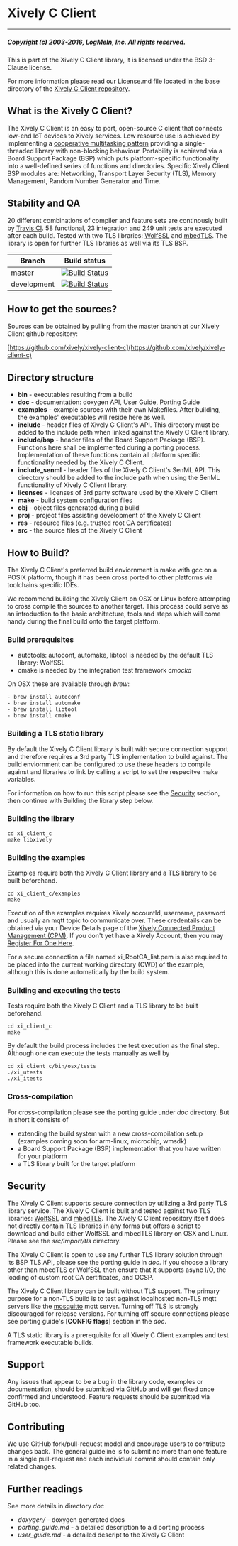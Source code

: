 # Xively C Client
___
##### Copyright (c) 2003-2016, LogMeIn, Inc. All rights reserved.

This is part of the Xively C Client library, it is licensed under the BSD 3-Clause license. 

For more information please read our License.md file located in the base directory of the [Xively C Client repository](https://github.com/xively/xively-client-c).



## What is the Xively C Client?

The Xively C Client is an easy to port, open-source C client that connects low-end IoT devices to Xively services. Low resource use is achieved by implementing a [cooperative multitasking pattern](https://en.wikipedia.org/wiki/Cooperative_multitasking) providing a single-threaded library with non-blocking behaviour. Portability is achieved via a Board Support Package (BSP) which puts platform-specific functionality into a well-defined series of functions and directories. Specific Xively Client BSP modules are: Networking, Transport Layer Security (TLS), Memory Management, Random Number Generator and Time.

## Stability and QA

20 different combinations of compiler and feature sets are continously built by [Travis CI][travis-private-repo-page]. 58 functional, 23 integration and 249 unit tests are executed after each build. Tested with two TLS libraries: [WolfSSL](https://www.wolfssl.com) and [mbedTLS](https://tls.mbed.org). The library is open  for further TLS libraries as well via its TLS BSP.

Branch      | Build status
------------|-------------
master      | [![Build Status][travis-private-repo-icon-master]][travis-private-repo-page]
development | [![Build Status][travis-private-repo-icon-development]][travis-private-repo-page]

[travis-private-repo-page]: https://travis-ci.com/xively/xively-client-c
[travis-private-repo-icon-master]: https://travis-ci.com/xively/xively-client-c.svg?token=HazV3LTmDbqtLdnDxZX2&branch=master
[travis-private-repo-icon-development]: https://travis-ci.com/xively/xively-client-c.svg?token=HazV3LTmDbqtLdnDxZX2&branch=development

## How to get the sources?
Sources can be obtained by pulling from the master branch at our Xively Client github repository:

[https://github.com/xively/xively-client-c](https://github.com/xively/xively-client-c)

## Directory structure

- **bin** - executables resulting from a build
- **doc** - documentation: doxygen API, User Guide, Porting Guide
- **examples** - example sources with their own Makefiles. After building, the examples'
             executables will reside here as well.
- **include** - header files of Xively C Client's API. This directory must be added to the
            include path when linked against the Xively C Client library.
- **include/bsp** - header files of the Board Support Package (BSP). Functions here
                shall be implemented during a porting process. Implementation of these
                functions contain all platform specific functionality needed by the
                Xively C Client.
- **include_senml** - header files of the Xively C Client's SenML API. This directory should
                  be added to the include path when using the SenML functionality of
                  Xively C Client library.
- **licenses** - licenses of 3rd party software used by the Xively C Client
- **make** - build system configuration files
- **obj** - object files generated during a build
- **proj** - project files assisting development of the Xively C Client
- **res** - resource files (e.g. trusted root CA certificates)
- **src** - the source files of the Xively C Client

## How to Build?

The Xively C Client's preferred build enviornment is make with gcc on a POSIX platform, though it has been cross ported to other platforms via toolchains specific IDEs.

We recommend building the Xively Client on OSX or Linux before attempting to cross compile the sources to another target. This process could serve as an introduction to the basic architecture, tools and steps which will come handy during the final build onto the target platform.

### Build prerequisites

- autotools: autoconf, automake, libtool is needed by the default TLS library: WolfSSL
- cmake is needed by the integration test framework _cmocka_

On OSX these are available through _brew_:

    - brew install autoconf
    - brew install automake
    - brew install libtool
    - brew install cmake

### Building a TLS static library

By default the Xively C Client library is built with secure connection support and therefore requires a 3rd party TLS implementation to build against. The build enviornment can be configured to use these headers to compile against and libraries to link by calling a script to set the respecitve make variables.

For information on how to run this script please see the [Security](#security) section, then continue with Building the library step below.

### Building the library

    cd xi_client_c
    make libxively

### Building the examples

Examples require both the Xively C Client library and a TLS library to be built beforehand.

    cd xi_client_c/examples
    make

Execution of the examples requires Xively accountId, username, password and usually an mqtt topic to communicate over. These credentails can be obtained via your Device Details page of the [Xively Connected Product Management (CPM)](https://app.xively.com/login).  If you don't yet have a Xively Account, then you may [Register For One Here](https://app.xively.com/register).

For a secure connection a file named xi_RootCA_list.pem is also required to be placed into the current working directory (CWD) of the example, although this is done automatically by the build system.

### Building and executing the tests

Tests require both the Xively C Client and a TLS library to be built beforehand.

    cd xi_client_c
    make

By default the build process includes the test execution as the final step. Although one can execute the tests manually as well by

    cd xi_client_c/bin/osx/tests
    ./xi_utests
    ./xi_itests

### Cross-compilation

For cross-compilation please see the porting guide under *doc* directory. But in short it consists of

- extending the build system with a new cross-compilation setup (examples coming soon for arm-linux, microchip, wmsdk)
- a Board Support Package (BSP) implementation that you have written for your platform
- a TLS library built for the target platform

## Security

The Xively C Client supports secure connection by utilizing a 3rd party TLS library service. The Xively C Client is built and tested against two TLS libraries: [WolfSSL](https://www.wolfssl.com) and [mbedTLS](https://tls.mbed.org). The Xively C Client repository itself does not directly contain TLS libraries in any forms but offers a script to download and build either WolfSSL and mbedTLS library on OSX and Linux.  Please  see the *src/import/tls* directory.

The Xively C Client is open to use any further TLS library solution through its BSP TLS API, please see the porting guide in *doc*. If you choose a library other than mbedTLS or WolfSSL then ensure that it supports async I/O, the loading of custom root CA certificates, and OCSP.

The Xively C Client library can be built without TLS support. The primary purpose for a non-TLS build is to  test against localhosted non-TLS mqtt servers like the [mosquitto](http://mosquitto.org) mqtt server. Turning off TLS is strongly discouraged for release versions. For turning off secure connections please see porting guide's [**CONFIG flags**] section in the *doc*.

A TLS static library is a prerequisite for all Xively C Client examples and test framework executable builds.

## Support

Any issues that appear to be a bug in the library code, examples or documentation,
should be submitted via GitHub and will get fixed once confirmed and understood.
Feature requests should be submitted via GitHub too.

## Contributing

We use GitHub fork/pull-request model and encourage users to contribute
changes back. The general guideline is to submit no more than one feature
in a single pull-request and each individual commit should contain only
related changes.

## Further readings

See more details in directory *doc*

- *doxygen/* - doxygen generated docs
- *porting_guide.md* - a detailed description to aid porting process
- *user_guide.md* - a detailed descript to the Xively C Client
